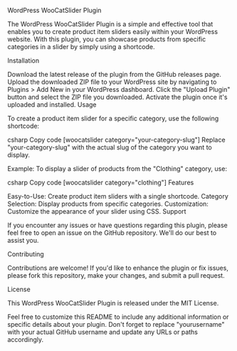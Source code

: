 WordPress WooCatSlider Plugin

The WordPress WooCatSlider Plugin is a simple and effective tool that enables you to create product item sliders easily within your WordPress website. With this plugin, you can showcase products from specific categories in a slider by simply using a shortcode.

Installation

Download the latest release of the plugin from the GitHub releases page.
Upload the downloaded ZIP file to your WordPress site by navigating to Plugins > Add New in your WordPress dashboard.
Click the "Upload Plugin" button and select the ZIP file you downloaded.
Activate the plugin once it's uploaded and installed.
Usage

To create a product item slider for a specific category, use the following shortcode:

csharp
Copy code
[woocatslider category="your-category-slug"]
Replace "your-category-slug" with the actual slug of the category you want to display.

Example:
To display a slider of products from the "Clothing" category, use:

csharp
Copy code
[woocatslider category="clothing"]
Features

Easy-to-Use: Create product item sliders with a single shortcode.
Category Selection: Display products from specific categories.
Customization: Customize the appearance of your slider using CSS.
Support

If you encounter any issues or have questions regarding this plugin, please feel free to open an issue on the GitHub repository. We'll do our best to assist you.

Contributing

Contributions are welcome! If you'd like to enhance the plugin or fix issues, please fork this repository, make your changes, and submit a pull request.

License

This WordPress WooCatSlider Plugin is released under the MIT License.

Feel free to customize this README to include any additional information or specific details about your plugin. Don't forget to replace "yourusername" with your actual GitHub username and update any URLs or paths accordingly.
